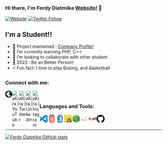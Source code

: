 ### Hi there, I'm Ferdy Diatmika [Website!][website] 👋

[![Website](https://img.shields.io/website?label=ferdydiatmika.github&style=for-the-badge&url=https%3A%2F%2Fcodestackr.com)](https://ferdydiatmika.github.io)
[![Twitter Follow](https://img.shields.io/twitter/follow/ferdydiatmikaa?color=1DA1F2&logo=twitter&style=for-the-badge)](https://twitter.com/intent/follow?original_referer=https%3A%2F%2Fgithub.com%ferdydiatmikaa&screen_name=ferdydiatmikaa)

## I'm a Student!!

- 🔭 Project mantained : [Company Profile!][course]
- 🌱 I’m currently learning PHP, C++
- 👯 I’m looking to collaborate with other student
- 🥅 2022 : Be an Better Person!
- ⚡ Fun fact: I love to play Boxing, and Basketball

### Connect with me:

[<img align="left" alt="aKira.com" width="22px" src="https://raw.githubusercontent.com/iconic/open-iconic/master/svg/globe.svg" />][website]
[<img align="left" alt="aKira | YouTube" width="22px" src="https://cdn.jsdelivr.net/npm/simple-icons@v3/icons/youtube.svg" />][youtube]
[<img align="left" alt="aKira | Twitter" width="22px" src="https://cdn.jsdelivr.net/npm/simple-icons@v3/icons/twitter.svg" />][twitter]
[<img align="left" alt="aKira | LinkedIn" width="22px" src="https://cdn.jsdelivr.net/npm/simple-icons@v3/icons/linkedin.svg" />][linkedin]
[<img align="left" alt="aKira | Instagram" width="22px" src="https://cdn.jsdelivr.net/npm/simple-icons@v3/icons/instagram.svg" />][instagram]

<br />

### Languages and Tools:

[<img align="left" alt="Visual Studio Code" width="26px" src="https://raw.githubusercontent.com/github/explore/80688e429a7d4ef2fca1e82350fe8e3517d3494d/topics/visual-studio-code/visual-studio-code.png" />][webdevplaylist]
[<img align="left" alt="HTML5" width="26px" src="https://raw.githubusercontent.com/github/explore/80688e429a7d4ef2fca1e82350fe8e3517d3494d/topics/html/html.png" />][webdevplaylist]
[<img align="left" alt="CSS3" width="26px" src="https://raw.githubusercontent.com/github/explore/80688e429a7d4ef2fca1e82350fe8e3517d3494d/topics/css/css.png" />][cssplaylist]
[<img align="left" alt="JavaScript" width="26px" src="https://raw.githubusercontent.com/github/explore/80688e429a7d4ef2fca1e82350fe8e3517d3494d/topics/javascript/javascript.png" />][jsplaylist]
[<img align="left" alt="Node.js" width="26px" src="https://raw.githubusercontent.com/github/explore/80688e429a7d4ef2fca1e82350fe8e3517d3494d/topics/nodejs/nodejs.png" />][webdevplaylist]
[<img align="left" alt="MySQL" width="26px" src="https://raw.githubusercontent.com/github/explore/80688e429a7d4ef2fca1e82350fe8e3517d3494d/topics/mysql/mysql.png" />][webdevplaylist]
[<img align="left" alt="Git" width="26px" src="https://raw.githubusercontent.com/github/explore/80688e429a7d4ef2fca1e82350fe8e3517d3494d/topics/git/git.png" />][webdevplaylist]
[<img align="left" alt="GitHub" width="26px" src="https://raw.githubusercontent.com/github/explore/78df643247d429f6cc873026c0622819ad797942/topics/github/github.png" />][webdevplaylist]

<br />
<br />

---

<!-- REAMDE_STATS -->

[![Ferdy Diatmika GitHub stats](https://github-readme-stats.vercel.app/api?username=ferdydiatmika)](https://github.com/ferdydiatmika/github-readme-stats)

<!-- END README -->

[website]: https://ferdydiatmika.github.io
[twitter]: https://twitter.com/ferdydiatmikaa
[youtube]: https://youtube.com/codeSTACKr
[instagram]: https://instagram.com/ferdysann_
[linkedin]: https://linkedin.com/in/codeSTACKr
[webdevplaylist]: https://www.youtube.com/playlist?list=PLkwxH9e_vrAJ0WbEsFA9W3I1W-g_BTsbt
[jsplaylist]: https://www.youtube.com/playlist?list=PLkwxH9e_vrALRJKu7wfXby3MKeflhTu6B
[cssplaylist]: https://www.youtube.com/playlist?list=PLkwxH9e_vrALSdvZuEh6gqQdmDoDIoqz4
[reactplaylist]: https://www.youtube.com/playlist?list=PLkwxH9e_vrAK4TdffpxKY3QGyHCpxFcQ0
[course]: https://ferdydiatmika.github.io
